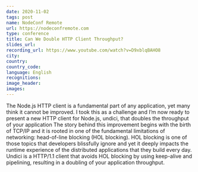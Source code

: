 ```yaml
---
date: 2020-11-02
tags: post
name: NodeConf Remote
url: https://nodeconfremote.com
type: conference
title: Can We Double HTTP Client Throughput?
slides_url:
recording_url: https://www.youtube.com/watch?v=D9xblqBAHO8
city: 
country: 
country_code: 
language: English
recognitions:
image_header:
images:
---
```


The Node.js HTTP client is a fundamental part of any application, yet many think it cannot be improved. I took this as a challenge and I’m now ready to present a new HTTP client for Node.js, undici, that doubles the throughput of your application
The story behind this improvement begins with the birth of TCP/IP and it is rooted in one of the fundamental limitations of networking: head-of-line blocking (HOL blocking). HOL blocking is one of those topics that developers blissfully ignore and yet it deeply impacts the runtime experience of the distributed applications that they build every day. Undici is a HTTP/1.1 client that avoids HOL blocking by using keep-alive and pipelining, resulting in a doubling of your application throughput.


